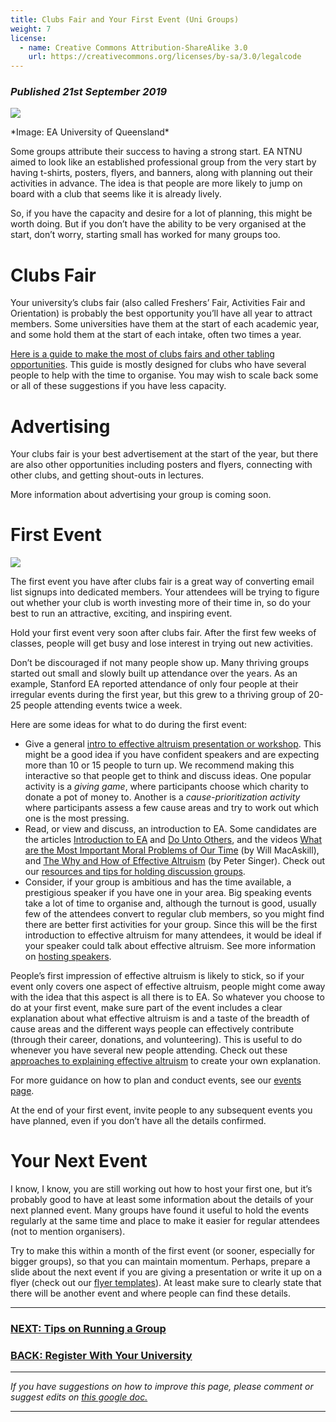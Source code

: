 ```yaml
---
title: Clubs Fair and Your First Event (Uni Groups)
weight: 7
license:
  - name: Creative Commons Attribution-ShareAlike 3.0
    url: https://creativecommons.org/licenses/by-sa/3.0/legalcode
---
```

### *Published 21st September 2019*

<p class="large_image_wrapper">
<img src="/img/startuq.jpg" />
</p>
*Image: EA University of Queensland*

Some groups attribute their success to having a strong start. EA NTNU aimed to look like an established professional group from the very start by having t-shirts, posters, flyers, and banners, along with planning out their activities in advance. The idea is that people are more likely to jump on board with a club that seems like it is already lively. 

So, if you have the capacity and desire for a lot of planning, this might be worth doing. But if you don’t have the ability to be very organised at the start, don’t worry, starting small has worked for many groups too. 

# Clubs Fair

Your university’s clubs fair (also called Freshers’ Fair, Activities Fair and Orientation) is probably the best opportunity you’ll have all year to attract members. Some universities have them at the start of each academic year, and some hold them at the start of each intake, often two times a year. 

<a target="_blank_" href="/events/clubs-fair/">Here is a guide to make the most of clubs fairs and other tabling opportunities</a>. This guide is mostly designed for clubs who have several people to help with the time to organise. You may wish to scale back some or all of these suggestions if you have less capacity. 

# Advertising

Your clubs fair is your best advertisement at the start of the year, but there are also other opportunities including posters and flyers, connecting with other clubs, and getting shout-outs in lectures. 

More information about advertising your group is coming soon. 

# First Event

<img class="image_small" src="/img/clubs_fair_table.jpg"/>

The first event you have after clubs fair is a great way of converting email list signups into dedicated members. Your attendees will be trying to figure out whether your club is worth investing more of their time in, so do your best to run an attractive, exciting, and inspiring event.

Hold your first event very soon after clubs fair. After the first few weeks of classes, people will get busy and lose interest in trying out new activities. 

Don’t be discouraged if not many people show up. Many thriving groups started out small and slowly built up attendance over the years. As an example, Stanford EA reported attendance of only four people at their irregular events during the first year, but this grew to a thriving group of 20-25 people attending events twice a week. 

Here are some ideas for what to do during the first event:

* Give a general <a target="_blank" href="/events/intro/">intro to effective altruism presentation or workshop</a>. This might be a good idea if you have confident speakers and are expecting more than 10 or 15 people to turn up. We recommend making this interactive so that people get to think and discuss ideas. One popular activity is a *giving game*, where participants choose which charity to donate a pot of money to. Another is a *cause-prioritization activity* where participants assess a few cause areas and try to work out which one is the most pressing.
* Read, or view and discuss, an introduction to EA. Some candidates are the articles <a target="_blank" href="https://www.effectivealtruism.org/articles/introduction-to-effective-altruism/">Introduction to EA</a> and <a target="_blank" href="https://www.effectivealtruism.org/articles/efficient-charity-do-unto-others/">Do Unto Others</a>, and the videos <a target="_blank" href="https://www.ted.com/talks/will_macaskill_how_can_we_do_the_most_good_for_the_world/up-next?language=en">What are the Most Important Moral Problems of Our Time</a> (by Will MacAskill), and <a target="_blank" href="https://www.ted.com/talks/peter_singer_the_why_and_how_of_effective_altruism/up-next?language=en">The Why and How of Effective Altruism</a> (by Peter Singer). Check out our <a target="_blank" href="/events/discussions/">resources and tips for holding discussion groups</a>.
* Consider, if your group is ambitious and has the time available, a prestigious speaker if you have one in your area. Big speaking events take a lot of time to organise and, although the turnout is good, usually few of the attendees convert to regular club members, so you might find there are better first activities for your group. Since this will be the first introduction to effective altruism for many attendees, it would be ideal if your speaker could talk about effective altruism. See more information on <a target="_blank" href="/events/speaker/">hosting speakers</a>. 

People’s first impression of effective altruism is likely to stick, so if your event only covers one aspect of effective altruism, people might come away with the idea that this aspect is all there is to EA. So whatever you choose to do at your first event, make sure part of the event includes a clear explanation about what effective altruism is and a taste of the breadth of cause areas and the different ways people can effectively contribute (through their career, donations, and volunteering). This is useful to do whenever you have several new people attending. Check out these <a target="_blank" href="/learn/articles/what-to-say/">approaches to explaining effective altruism</a> to create your own explanation. 

For more guidance on how to plan and conduct events, see our <a target="_blank" href="/events/">events page</a>. 

At the end of your first event, invite people to any subsequent events you have planned, even if you don’t have all the details confirmed. 

# Your Next Event

I know, I know, you are still working out how to host your first one, but it’s probably good to have at least some information about the details of your next planned event. Many groups have found it useful to hold the events regularly at the same time and place to make it easier for regular attendees (not to mention organisers).  

Try to make this within a month of the first event (or sooner, especially for bigger groups), so that you can maintain momentum. Perhaps, prepare a slide about the next event if you are giving a presentation or write it up on a flyer (check out our <a target=
"_blank" href="/graphics/editable-graphics/">flyer templates</a>). At least make sure to clearly state that there will be another event and where people can find these details. 

<hr>

### [NEXT: Tips on Running a Group](/tips/)

### [BACK: Register With Your University](/start/register-uni/)

<hr>

*If you have suggestions on how to improve this page, please comment or suggest edits on* <a target="_blank" href="https://docs.google.com/document/d/1NGQtCfF2pghekDL3jZxLsCiWZjMASvOAzmuMGhGVTbo/edit?usp=sharing">*this google doc.*</a>

<hr>
